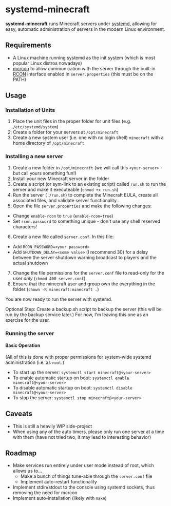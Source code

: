# systemd-minecraft
**systemd-minecraft** runs Minecraft servers under [systemd](https://github.com/systemd/systemd), allowing for easy, automatic administration of servers in the modern Linux environment.

## Requirements
- A Linux machine running systemd as the init system (which is most popular Linux distros nowadays)
- [mcrcon](https://github.com/Tiiffi/mcrcon) to allow communication with the server through the built-in [RCON](https://developer.valvesoftware.com/wiki/Source_RCON_Protocol) interface enabled in `server.properties` (this must be on the PATH)

## Usage
### Installation of Units
1. Place the unit files in the proper folder for unit files (e.g. `/etc/systemd/system`)
2. Create a folder for your servers at `/opt/minecraft`
3. Create a new system user (i.e. one with no login shell) `minecraft` with a home directory of `/opt/minecraft`
### Installing a new server
1. Create a new folder in `/opt/minecraft` (we will call this `<your-server>` - but call yours something fun!) 
2. Install your new Minecraft server in the folder
3. Create a script (or sym-link to an existing script) called `run.sh` to run the server and make it executeable (`chmod +x run.sh`)
4. Run the server (`./run.sh`) to complete the Minecraft EULA, create all associated files, and validate server functionality.
5. Open the file `server.properties` and make the following changes:
  - Change `enable-rcon` to `true` (`enable-rcon=true`)
  - Set `rcon.password` to something unique - don't use any shell reserved characters!
6. Create a new file called `server.conf`. In this file:
  - Add `RCON_PASSWORD=<your password>`
  - Add `SHUTDOWN_DELAY=<some value>` (I recommend 30) for a delay between the server shutdown warning broadcast to players and the actual shutdown
7. Change the file permissions for the `server.conf` file to read-only for the user *only* (`chmod 400 server.conf`)
8. Ensure that the minecraft user and group own the everything in the folder (`chown -R minecraft:minecraft .`)

You are now ready to run the server with systemd.

Optional Step: Create a backup.sh script to backup the server (this will be run by the backup service later.) For now, I'm leaving this one as an exercise for the user.
### Running the server
#### Basic Operation
(All of this is done with proper permissions for system-wide systemd administration (i.e. as `root`.)

- To start up the server:
  ```systemctl start minecraft@<your-server>```
- To enable automatic startup on boot:
  ```systemctl enable minecraft@<your-server>```
- To disable automatic startup on boot:
  ```systemctl disable minecraft@<your-server>```
- To stop the server:
  ```systemctl stop minecraft@<your-server>```
## Caveats
- This is still a heavily WIP side-project
- When using any of the auto timers, please only run one server at a time with them (have not tried two, it may lead to interesting behavior)

## Roadmap
- Make services run entirely under user mode instead of root, which allows us to...
  - Make a bunch of things tune-able through the `server.conf` file
  - Implement auto-restart functionality
- Implement stdin/stdout to the console using systemd sockets, thus removing the need for mcrcon
- Implement auto-installation (likely with `make`)
